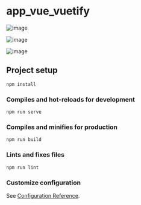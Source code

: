 # app_vue_vuetify 


![image](https://user-images.githubusercontent.com/47604307/150792178-58837ca3-4d88-47f1-9512-d7f7dc55cbef.png)

![image](https://user-images.githubusercontent.com/47604307/150792183-27b27782-0f2b-4c40-9a31-503b9865faf7.png)

![image](https://user-images.githubusercontent.com/47604307/150792185-9e84cd6e-92ed-4add-9033-6daa50b18fde.png)

## Project setup
```
npm install
```

### Compiles and hot-reloads for development
```
npm run serve
```

### Compiles and minifies for production
```
npm run build
```

### Lints and fixes files
```
npm run lint
```

### Customize configuration
See [Configuration Reference](https://cli.vuejs.org/config/).
